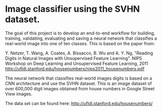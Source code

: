 # Image classifier using the SVHN dataset. 

The goal of this project is to develop an end-to-end workflow for building, training, validating, evaluating and saving a neural network that classifies a real-world image into one of ten classes. This is based on the paper from:

Y. Netzer, T. Wang, A. Coates, A. Bissacco, B. Wu and A. Y. Ng. "Reading Digits in Natural Images with Unsupervised Feature Learning". NIPS Workshop on Deep Learning and Unsupervised Feature Learning, 2011 http://ufldl.stanford.edu/housenumbers/nips2011_housenumbers.pdf

The neural network that classifies real-world images digits is based on a CNN architecture and use the SVHN dataset. This is an image dataset of over 600,000 digit images obtained from house numbers in Google Street View images. 

The data set can be found here:
http://ufldl.stanford.edu/housenumbers/
